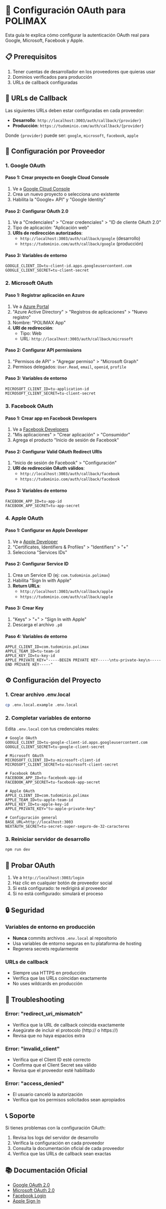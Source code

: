 # 🔐 Configuración OAuth para POLIMAX

Esta guía te explica cómo configurar la autenticación OAuth real para Google, Microsoft, Facebook y Apple.

## 📋 Prerequisitos

1. Tener cuentas de desarrollador en los proveedores que quieras usar
2. Dominios verificados para producción
3. URLs de callback configuradas

## 🎯 URLs de Callback

Las siguientes URLs deben estar configuradas en cada proveedor:

- **Desarrollo**: `http://localhost:3003/auth/callback/{provider}`
- **Producción**: `https://tudominio.com/auth/callback/{provider}`

Donde `{provider}` puede ser: `google`, `microsoft`, `facebook`, `apple`

## 🚀 Configuración por Proveedor

### 1. Google OAuth

#### Paso 1: Crear proyecto en Google Cloud Console
1. Ve a [Google Cloud Console](https://console.cloud.google.com/)
2. Crea un nuevo proyecto o selecciona uno existente
3. Habilita la "Google+ API" y "Google Identity"

#### Paso 2: Configurar OAuth 2.0
1. Ve a "Credenciales" > "Crear credenciales" > "ID de cliente OAuth 2.0"
2. Tipo de aplicación: "Aplicación web"
3. **URIs de redirección autorizados**:
   - `http://localhost:3003/auth/callback/google` (desarrollo)
   - `https://tudominio.com/auth/callback/google` (producción)

#### Paso 3: Variables de entorno
```env
GOOGLE_CLIENT_ID=tu-client-id.apps.googleusercontent.com
GOOGLE_CLIENT_SECRET=tu-client-secret
```

### 2. Microsoft OAuth

#### Paso 1: Registrar aplicación en Azure
1. Ve a [Azure Portal](https://portal.azure.com/)
2. "Azure Active Directory" > "Registros de aplicaciones" > "Nuevo registro"
3. Nombre: "POLIMAX App"
4. **URI de redirección**: 
   - Tipo: Web
   - URL: `http://localhost:3003/auth/callback/microsoft`

#### Paso 2: Configurar API permissions
1. "Permisos de API" > "Agregar permiso" > "Microsoft Graph"
2. Permisos delegados: `User.Read`, `email`, `openid`, `profile`

#### Paso 3: Variables de entorno
```env
MICROSOFT_CLIENT_ID=tu-application-id
MICROSOFT_CLIENT_SECRET=tu-client-secret
```

### 3. Facebook OAuth

#### Paso 1: Crear app en Facebook Developers
1. Ve a [Facebook Developers](https://developers.facebook.com/)
2. "Mis aplicaciones" > "Crear aplicación" > "Consumidor"
3. Agrega el producto "Inicio de sesión de Facebook"

#### Paso 2: Configurar Valid OAuth Redirect URIs
1. "Inicio de sesión de Facebook" > "Configuración"
2. **URI de redirección OAuth válidos**:
   - `http://localhost:3003/auth/callback/facebook`
   - `https://tudominio.com/auth/callback/facebook`

#### Paso 3: Variables de entorno
```env
FACEBOOK_APP_ID=tu-app-id
FACEBOOK_APP_SECRET=tu-app-secret
```

### 4. Apple OAuth

#### Paso 1: Configurar en Apple Developer
1. Ve a [Apple Developer](https://developer.apple.com/)
2. "Certificates, Identifiers & Profiles" > "Identifiers" > "+"
3. Selecciona "Services IDs"

#### Paso 2: Configurar Service ID
1. Crea un Service ID (ej: `com.tudominio.polimax`)
2. Habilita "Sign In with Apple"
3. **Return URLs**:
   - `http://localhost:3003/auth/callback/apple`
   - `https://tudominio.com/auth/callback/apple`

#### Paso 3: Crear Key
1. "Keys" > "+" > "Sign In with Apple"
2. Descarga el archivo `.p8`

#### Paso 4: Variables de entorno
```env
APPLE_CLIENT_ID=com.tudominio.polimax
APPLE_TEAM_ID=tu-team-id
APPLE_KEY_ID=tu-key-id
APPLE_PRIVATE_KEY="-----BEGIN PRIVATE KEY-----\ntu-private-key\n-----END PRIVATE KEY-----"
```

## ⚙️ Configuración del Proyecto

### 1. Crear archivo .env.local
```bash
cp .env.local.example .env.local
```

### 2. Completar variables de entorno
Edita `.env.local` con tus credenciales reales:

```env
# Google OAuth
GOOGLE_CLIENT_ID=tu-google-client-id.apps.googleusercontent.com
GOOGLE_CLIENT_SECRET=tu-google-client-secret

# Microsoft OAuth
MICROSOFT_CLIENT_ID=tu-microsoft-client-id
MICROSOFT_CLIENT_SECRET=tu-microsoft-client-secret

# Facebook OAuth
FACEBOOK_APP_ID=tu-facebook-app-id
FACEBOOK_APP_SECRET=tu-facebook-app-secret

# Apple OAuth
APPLE_CLIENT_ID=com.tudominio.polimax
APPLE_TEAM_ID=tu-apple-team-id
APPLE_KEY_ID=tu-apple-key-id
APPLE_PRIVATE_KEY="tu-apple-private-key"

# Configuración general
BASE_URL=http://localhost:3003
NEXTAUTH_SECRET=tu-secret-super-seguro-de-32-caracteres
```

### 3. Reiniciar servidor de desarrollo
```bash
npm run dev
```

## 🧪 Probar OAuth

1. Ve a `http://localhost:3003/login`
2. Haz clic en cualquier botón de proveedor social
3. Si está configurado: te redirigirá al proveedor
4. Si no está configurado: simulará el proceso

## 🔒 Seguridad

### Variables de entorno en producción
- **Nunca** commits archivos `.env.local` al repositorio
- Usa variables de entorno seguras en tu plataforma de hosting
- Regenera secrets regularmente

### URLs de callback
- Siempre usa HTTPS en producción
- Verifica que las URLs coincidan exactamente
- No uses wildcards en producción

## 🚨 Troubleshooting

### Error: "redirect_uri_mismatch"
- Verifica que la URL de callback coincida exactamente
- Asegúrate de incluir el protocolo (http:// o https://)
- Revisa que no haya espacios extra

### Error: "invalid_client"
- Verifica que el Client ID esté correcto
- Confirma que el Client Secret sea válido
- Revisa que el proveedor esté habilitado

### Error: "access_denied"
- El usuario canceló la autorización
- Verifica que los permisos solicitados sean apropiados

## 📞 Soporte

Si tienes problemas con la configuración OAuth:

1. Revisa los logs del servidor de desarrollo
2. Verifica la configuración en cada proveedor
3. Consulta la documentación oficial de cada proveedor
4. Verifica que las URLs de callback sean exactas

## 📚 Documentación Oficial

- [Google OAuth 2.0](https://developers.google.com/identity/protocols/oauth2)
- [Microsoft OAuth 2.0](https://docs.microsoft.com/en-us/azure/active-directory/develop/v2-oauth2-auth-code-flow)
- [Facebook Login](https://developers.facebook.com/docs/facebook-login/)
- [Apple Sign In](https://developer.apple.com/documentation/sign_in_with_apple)